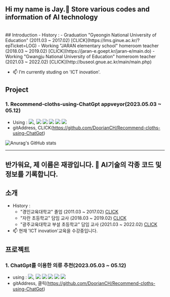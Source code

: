 ## Hi my name is Jay.👋 Store various codes and information of AI technology
<br>
## Introduction
- History :
  - Graduation "Gyeongin National University of Education" (2011.03 ~ 2017.02) [CLICK](https://lms.ginue.ac.kr/?epTicket=LOG)
  - Working "JARAN elementary school" homeroom teacher (2018.03 ~ 2019.02) [CLICK](https://jaran-e.goept.kr/jaran-e/main.do)
  - Working "Gwangju National University of Education" homeroom teacher (2021.03 ~ 2022.02) [CLICK](http://buseol.gnue.ac.kr/main/main.php)
  
     
- 📫 I’m currently studing on 'ICT inovation'.
## Project
### 1. Recommend-cloths-using-ChatGpt appveyor(2023.05.03 ~ 05.12)
  - Using : <img src="https://img.shields.io/badge/openai-412991?style=flat-square&logo=openai&logoColor=white"/>, <img src="https://img.shields.io/badge/Flask-000000?style=flat-square&logo=flask&logoColor=white"/> <img src="https://img.shields.io/badge/Python-3776AB?style=flat-square&logo=Python&logoColor=white"/> <img src="https://img.shields.io/badge/HTML5-E34F26?style=flat-square&logo=html5&logoColor=white"/> <img src="https://img.shields.io/badge/CSS3-1572B6?style=flat-square&logo=css3&logoColor=white"/> <img src="https://img.shields.io/badge/JavaScript-F7DF1E?style=flat-square&logo=javascript&logoColor=black"/>
  - gitAddress, CLICK(https://github.com/DoorianCH/Recommend-cloths-using-ChatGpt)

![Anurag's GitHub stats](https://github-readme-stats.vercel.app/api?username=DoorianCH&show_icons=true&theme=radical)

* * *



## 반가워요, 제 이름은 재광입니다. 👋 AI기술의 각종 코드 및 정보를 기록합니다.

## 소개
- History :
  - "경인교육대학교" 졸업 (2011.03 ~ 2017.02) [CLICK](https://lms.ginue.ac.kr/?epTicket=LOG)
  - "자란 초등학교" 담임 교사 (2018.03 ~ 2019.02) [CLICK](https://jaran-e.goept.kr/jaran-e/main.do)
  - "광주교육대학교 부설 초등학교" 담임 교사 (2021.03 ~ 2022.02) [CLICK](http://buseol.gnue.ac.kr/main/main.php)
- 📫 현재 'ICT inovation'교육을 수강중입니다.
## 프로젝트
### 1. ChatGpt를 이용한 의류 추천(2023.05.03 ~ 05.12)
  - using : <img src="https://img.shields.io/badge/openai-412991?style=flat-square&logo=openai&logoColor=white"/>, <img src="https://img.shields.io/badge/Flask-000000?style=flat-square&logo=flask&logoColor=white"/> <img src="https://img.shields.io/badge/Python-3776AB?style=flat-square&logo=Python&logoColor=white"/> <img src="https://img.shields.io/badge/HTML5-E34F26?style=flat-square&logo=html5&logoColor=white"/> <img src="https://img.shields.io/badge/CSS3-1572B6?style=flat-square&logo=css3&logoColor=white"/> <img src="https://img.shields.io/badge/JavaScript-F7DF1E?style=flat-square&logo=javascript&logoColor=black"/>
  - gitAddress, 클릭(https://github.com/DoorianCH/Recommend-cloths-using-ChatGpt)

<!--
**DoorianCH/DoorianCH** is a ✨ _special_ ✨ repository because its `README.md` (this file) appears on your GitHub profile.

Here are some ideas to get you started:

- 🔭 I’m currently working on ...
- 🌱 I’m currently learning ...
- 👯 I’m looking to collaborate on ...
- 🤔 I’m looking for help with ...
- 💬 Ask me about ...
- 📫 How to reach me: ...
- 😄 Pronouns: ...
- ⚡ Fun fact: ...
-->

